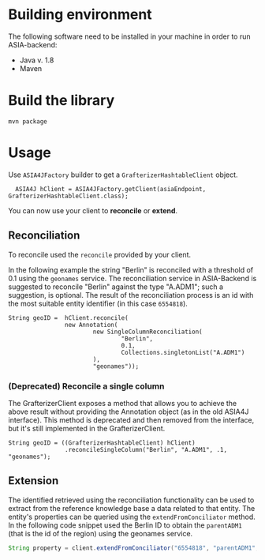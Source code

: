 # Building environment
The following software need to be installed in your machine in order to run ASIA-backend:

- Java v. 1.8
- Maven

# Build the library
```
mvn package
```


# Usage

Use `ASIA4JFactory` builder to get a `GrafterizerHashtableClient` object. 


```
  ASIA4J hClient = ASIA4JFactory.getClient(asiaEndpoint, GrafterizerHashtableClient.class);
```

You can now use your client to **reconcile** or **extend**.

## Reconciliation

To reconcile used the `reconcile` provided by your client.  

In the following example the string "Berlin" is reconciled with a threshold of 0.1 using the `geonames` service. 
The reconciliation service in ASIA-Backend is suggested to reconcile "Berlin" against the type "A.ADM1"; such a suggestion, is optional. 
The result of the reconciliation process is an id with the most suitable entity identifier (in this case `6554818`). 

```
String geoID =  hClient.reconcile(
                new Annotation(
                        new SingleColumnReconciliation(
                                "Berlin",
                                0.1,
                                Collections.singletonList("A.ADM1")
                        ),
                        "geonames"));

```

### (Deprecated) Reconcile a single column
The GrafterizerClient exposes a method that allows you to achieve the above result without
providing the Annotation object (as in the old ASIA4J interface).
This method is deprecated and then removed from the interface, but it's still implemented 
in the GrafterizerClient.
```
String geoID = ((GrafterizerHashtableClient) hClient)
                .reconcileSingleColumn("Berlin", "A.ADM1", .1, "geonames");

```

## Extension
The identified retrieved using the reconciliation functionality can be used to extract from the reference knowledge base a
data related to that entity. 
The entity's properties can be queried using the `extendFromConciliator` method. 
In the following code snippet used the Berlin ID to obtain the `parentADM1` (that is the id of the region) using the geonames service.

```java
String property = client.extendFromConciliator("6554818", "parentADM1", "geonames");
```
 
 


